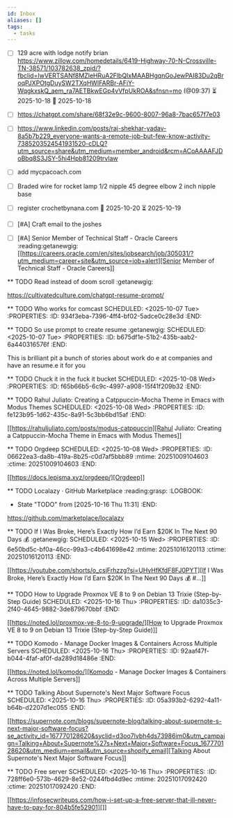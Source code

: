 ```yaml
---
id: Inbox
aliases: []
tags:
  - tasks
---
```

- [ ] 129 acre with lodge notify brian https://www.zillow.com/homedetails/6419-Highway-70-N-Crossville-TN-38571/103782638_zpid/?fbclid=IwVERTSANf8MZleHRuA2FlbQIxMAABHgqnGoJewPAI83Du2qBroqPJXPOtgDuySW2TXqHWIFARBr-AFiY-WqgkxskQ_aem_ra7AETBkwEGp4vVfpUkROA&sfnsn=mo (@09:37) ⏳ 2025-10-18 📅 2025-10-18
- [ ] https://chatgpt.com/share/68f32e9c-9600-8007-96a8-7bac657f7e03
- [ ] https://www.linkedin.com/posts/raj-shekhar-yadav-8a5b7b229_everyone-wants-a-remote-job-but-few-know-activity-7385203524541931520-cDLQ?utm_source=share&utm_medium=member_android&rcm=ACoAAAAFJDoBbq8S3JSY-5hi4Hpb81209trvlaw
- [ ] add mycpacoach.com
- [ ] Braded wire for rocket lamp 1/2 nipple 45 degree elbow 2 inch nipple  base
- [ ] register crochetbynana.com  📅 2025-10-20 ⏳ 2025-10-19 

- [ ] [#A] Craft email to the joshes

- [ ] [#A] Senior Member of Technical Staff - Oracle Careers :reading:getanewgig: [[https://careers.oracle.com/en/sites/jobsearch/job/305031/?utm_medium=career+site&utm_source=job+alert][Senior Member of Technical Staff - Oracle Careers]]

** TODO Read instead of doom scroll :getanewgig:

https://cultivatedculture.com/chatgpt-resume-prompt/

** TODO Who works for comcast
SCHEDULED: <2025-10-07 Tue>
:PROPERTIES:
:ID:       934f3eba-7396-4ff4-bf02-5adce0c28e3d
:END:

** TODO So use prompt to create resume :getanewgig:
SCHEDULED: <2025-10-07 Tue>
:PROPERTIES:
:ID:       b675df1e-51b2-435b-aab2-6a440316576f
:END:

This is brilliant   pit a bunch of stories about work do e at companies and have an resume.e it for you

** TODO Chuck it in the fuck it bucket
SCHEDULED: <2025-10-08 Wed>
:PROPERTIES:
:ID:       f65b66b5-6c9c-4997-a908-15f41f209b32
:END:

** TODO Rahul Juliato: Creating a Catppuccin-Mocha Theme in Emacs with Modus Themes
SCHEDULED: <2025-10-08 Wed>
:PROPERTIES:
:ID:       fe123b95-1d62-435c-8a91-5c3bb6bd15af
:END:

[[https://rahuljuliato.com/posts/modus-catppuccin][Rahul Juliato: Creating a Catppuccin-Mocha Theme in Emacs with Modus Themes]]

** TODO Orgdeep
SCHEDULED: <2025-10-08 Wed>
:PROPERTIES:
:ID:       06622ea3-da8b-419a-8b25-c0d7af5bbb89
:mtime:    20251009104603
:ctime:    20251009104603
:END:

[[https://docs.lepisma.xyz/orgdeep/][Orgdeep]]

** TODO Localazy · GitHub Marketplace :reading:grasp:
:LOGBOOK:
- State "TODO"       from              [2025-10-16 Thu 11:31]
:END:

https://github.com/marketplace/localazy

** TODO If I Was Broke, Here’s Exactly How I’d Earn $20K In The Next 90 Days 💰 :getanewgig:
SCHEDULED: <2025-10-15 Wed>
:PROPERTIES:
:ID:       6e50bd5c-bf0a-46cc-99a3-c4b641698e42
:mtime:    20251016120113
:ctime:    20251016120113
:END:

[[https://youtube.com/shorts/o_csjFrhzzg?si=UHyHfKfdF8FJ0PYT][If I Was Broke, Here’s Exactly How I’d Earn $20K In The Next 90 Days 💰 #...]]

** TODO How to Upgrade Proxmox VE 8 to 9 on Debian 13 Trixie (Step-by-Step Guide)
SCHEDULED: <2025-10-16 Thu>
:PROPERTIES:
:ID:       da1035c3-2f40-4645-9882-3de879670bbf
:END:

[[https://noted.lol/proxmox-ve-8-to-9-upgrade/][How to Upgrade Proxmox VE 8 to 9 on Debian 13 Trixie (Step-by-Step Guide)]]

** TODO Komodo - Manage Docker Images & Containers Across Multiple Servers
SCHEDULED: <2025-10-16 Thu>
:PROPERTIES:
:ID:       92aaf47f-b044-4faf-af0f-da289d18486e
:END:

[[https://noted.lol/komodo/][Komodo - Manage Docker Images & Containers Across Multiple Servers]]

** TODO Talking About Supernote's Next Major Software Focus
SCHEDULED: <2025-10-16 Thu>
:PROPERTIES:
:ID:       05a393b2-6292-4a11-b64b-d2207d1ec055
:END:

[[https://supernote.com/blogs/supernote-blog/talking-about-supernote-s-next-major-software-focus?se_activity_id=167770128620&syclid=d3oo7lvbh4ds73986im0&utm_campaign=Talking+About+Supernote%27s+Next+Major+Software+Focus_167770128620&utm_medium=email&utm_source=shopify_email][Talking About Supernote's Next Major Software Focus]]

** TODO Free server
SCHEDULED: <2025-10-16 Thu>
:PROPERTIES:
:ID:       728ff6e0-573b-4629-8e52-0244fbd4d9ec
:mtime:    20251017092420
:ctime:    20251017092420
:END:

[[https://infosecwriteups.com/how-i-set-up-a-free-server-that-ill-never-have-to-pay-for-804b5fe52901][]]

